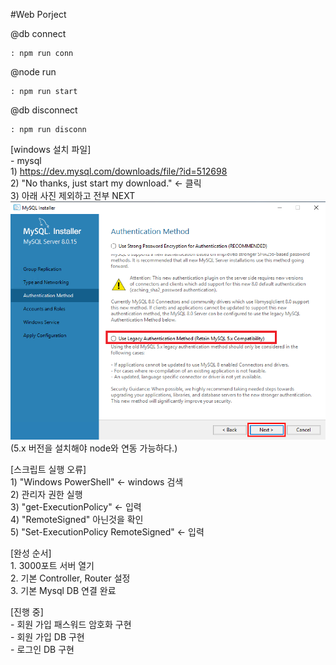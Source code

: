 #Web Porject  
  
@db connect  

    : npm run conn  
    
@node run  

    : npm run start  

@db disconnect  

    : npm run disconn  
    


[windows 설치 파일]  
    - mysql  
        1) https://dev.mysql.com/downloads/file/?id=512698  
        2) "No thanks, just start my download." <- 클릭  
        3)  아래 사진 제외하고 전부 NEXT  
        ![DB설치](./mysqlSelect.png)  
            (5.x 버전을 설치해야 node와 연동 가능하다.)  

[스크립트 실행 오류]  
    1) "Windows PowerShell" <- windows 검색  
    2) 관리자 권한 실행  
    3) "get-ExecutionPolicy" <- 입력  
    4) "RemoteSigned" 아닌것을 확인  
    5) "Set-ExecutionPolicy RemoteSigned" <- 입력  


[완성 순서]  
    1. 3000포트 서버 열기  
    2. 기본 Controller, Router 설정  
    3. 기본 Mysql DB 연결 완료  

[진행 중]  
    - 회원 가입 패스워드 암호화 구현  
    - 회원 가입 DB 구현  
    - 로그인 DB 구현  
